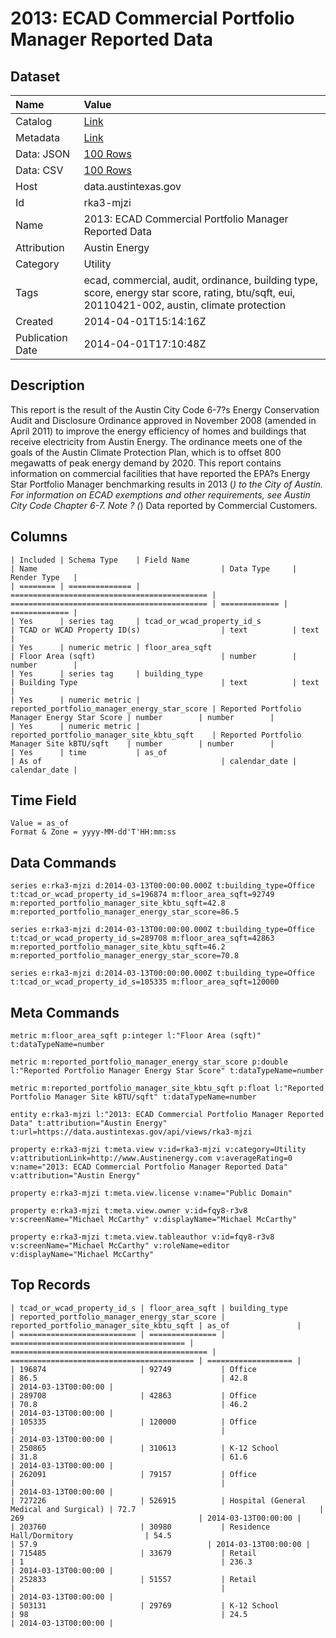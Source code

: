 # 2013: ECAD Commercial Portfolio Manager Reported Data

## Dataset

| Name | Value |
| :--- | :---- |
| Catalog | [Link](https://catalog.data.gov/dataset/2013-ecad-commercial-portfolio-manager-reported-data) |
| Metadata | [Link](https://data.austintexas.gov/api/views/rka3-mjzi) |
| Data: JSON | [100 Rows](https://data.austintexas.gov/api/views/rka3-mjzi/rows.json?max_rows=100) |
| Data: CSV | [100 Rows](https://data.austintexas.gov/api/views/rka3-mjzi/rows.csv?max_rows=100) |
| Host | data.austintexas.gov |
| Id | rka3-mjzi |
| Name | 2013: ECAD Commercial Portfolio Manager Reported Data |
| Attribution | Austin Energy |
| Category | Utility |
| Tags | ecad, commercial, audit, ordinance, building type, score, energy star score, rating, btu/sqft, eui, 20110421-002, austin, climate protection |
| Created | 2014-04-01T15:14:16Z |
| Publication Date | 2014-04-01T17:10:48Z |

## Description

This report is the result of the Austin City Code 6-7?s Energy Conservation Audit and Disclosure Ordinance approved in November 2008 (amended in April 2011) to improve the energy efficiency of homes and buildings that receive electricity from Austin Energy. The ordinance meets one of the goals of the Austin Climate Protection Plan, which is to offset 800 megawatts of peak energy demand by 2020. This report contains information on commercial facilities that have reported the EPA?s Energy Star Portfolio Manager benchmarking results in 2013 (*) to the City of Austin. For information on ECAD exemptions and other requirements, see Austin City Code Chapter 6-7. Note ? (*) Data reported by Commercial Customers.

## Columns

```ls
| Included | Schema Type    | Field Name                                   | Name                                         | Data Type     | Render Type   |
| ======== | ============== | ============================================ | ============================================ | ============= | ============= |
| Yes      | series tag     | tcad_or_wcad_property_id_s                   | TCAD or WCAD Property ID(s)                  | text          | text          |
| Yes      | numeric metric | floor_area_sqft                              | Floor Area (sqft)                            | number        | number        |
| Yes      | series tag     | building_type                                | Building Type                                | text          | text          |
| Yes      | numeric metric | reported_portfolio_manager_energy_star_score | Reported Portfolio Manager Energy Star Score | number        | number        |
| Yes      | numeric metric | reported_portfolio_manager_site_kbtu_sqft    | Reported Portfolio Manager Site kBTU/sqft    | number        | number        |
| Yes      | time           | as_of                                        | As of                                        | calendar_date | calendar_date |
```

## Time Field

```ls
Value = as_of
Format & Zone = yyyy-MM-dd'T'HH:mm:ss
```

## Data Commands

```ls
series e:rka3-mjzi d:2014-03-13T00:00:00.000Z t:building_type=Office t:tcad_or_wcad_property_id_s=196874 m:floor_area_sqft=92749 m:reported_portfolio_manager_site_kbtu_sqft=42.8 m:reported_portfolio_manager_energy_star_score=86.5

series e:rka3-mjzi d:2014-03-13T00:00:00.000Z t:building_type=Office t:tcad_or_wcad_property_id_s=289708 m:floor_area_sqft=42863 m:reported_portfolio_manager_site_kbtu_sqft=46.2 m:reported_portfolio_manager_energy_star_score=70.8

series e:rka3-mjzi d:2014-03-13T00:00:00.000Z t:building_type=Office t:tcad_or_wcad_property_id_s=105335 m:floor_area_sqft=120000
```

## Meta Commands

```ls
metric m:floor_area_sqft p:integer l:"Floor Area (sqft)" t:dataTypeName=number

metric m:reported_portfolio_manager_energy_star_score p:double l:"Reported Portfolio Manager Energy Star Score" t:dataTypeName=number

metric m:reported_portfolio_manager_site_kbtu_sqft p:float l:"Reported Portfolio Manager Site kBTU/sqft" t:dataTypeName=number

entity e:rka3-mjzi l:"2013: ECAD Commercial Portfolio Manager Reported Data" t:attribution="Austin Energy" t:url=https://data.austintexas.gov/api/views/rka3-mjzi

property e:rka3-mjzi t:meta.view v:id=rka3-mjzi v:category=Utility v:attributionLink=http://www.Austinenergy.com v:averageRating=0 v:name="2013: ECAD Commercial Portfolio Manager Reported Data" v:attribution="Austin Energy"

property e:rka3-mjzi t:meta.view.license v:name="Public Domain"

property e:rka3-mjzi t:meta.view.owner v:id=fqy8-r3v8 v:screenName="Michael McCarthy" v:displayName="Michael McCarthy"

property e:rka3-mjzi t:meta.view.tableauthor v:id=fqy8-r3v8 v:screenName="Michael McCarthy" v:roleName=editor v:displayName="Michael McCarthy"
```

## Top Records

```ls
| tcad_or_wcad_property_id_s | floor_area_sqft | building_type                           | reported_portfolio_manager_energy_star_score | reported_portfolio_manager_site_kbtu_sqft | as_of               | 
| ========================== | =============== | ======================================= | ============================================ | ========================================= | =================== | 
| 196874                     | 92749           | Office                                  | 86.5                                         | 42.8                                      | 2014-03-13T00:00:00 | 
| 289708                     | 42863           | Office                                  | 70.8                                         | 46.2                                      | 2014-03-13T00:00:00 | 
| 105335                     | 120000          | Office                                  |                                              |                                           | 2014-03-13T00:00:00 | 
| 250865                     | 310613          | K-12 School                             | 31.8                                         | 61.6                                      | 2014-03-13T00:00:00 | 
| 262091                     | 79157           | Office                                  |                                              |                                           | 2014-03-13T00:00:00 | 
| 727226                     | 526915          | Hospital (General Medical and Surgical) | 72.7                                         | 269                                       | 2014-03-13T00:00:00 | 
| 203760                     | 30980           | Residence Hall/Dormitory                | 54.5                                         | 57.9                                      | 2014-03-13T00:00:00 | 
| 715485                     | 33679           | Retail                                  | 1                                            | 236.3                                     | 2014-03-13T00:00:00 | 
| 252833                     | 51557           | Retail                                  |                                              |                                           | 2014-03-13T00:00:00 | 
| 503131                     | 29769           | K-12 School                             | 98                                           | 24.5                                      | 2014-03-13T00:00:00 | 
```
